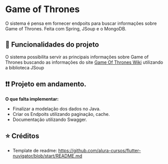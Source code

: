 # Game of Thrones

O sistema é pensa em fornecer endpoits para buscar informações sobre Game of Thrones. Feita com Spring, JSoup e o MongoDB.

## 🔨 Funcionalidades do projeto
O sistema possibilita servir as principais informações sobre Game of Thrones buscando as informações do site [Game Of Thrones Wiki](https://gameofthrones.fandom.com/pt-br/wiki/Game_of_Thrones_Wiki) utilizando a biblioteca JSoup

## ❗❗ Projeto em andamento.
**O que falta implementar:**
- Finalizar a modelação dos dados no Java.
- Criar os Endpoits utilizando paginação, cache. 
- Documentação utilizando Swagger.

## ⭐ Créditos
- Template de readme: https://github.com/alura-cursos/flutter-nuvigator/blob/start/README.md
